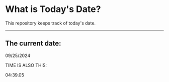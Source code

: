 # What is Today's Date?
This repository keeps track of today's date.
* * *
 
## The current date:  
 09/25/2024 
  
  
 TIME IS ALSO THIS: 
  
 04:39.05 
  
  
